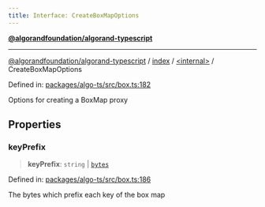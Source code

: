 ```yaml
---
title: Interface: CreateBoxMapOptions
---
```


[**@algorandfoundation/algorand-typescript**](../../../README)

***

[@algorandfoundation/algorand-typescript](../../../README) / [index](../../README) / [\<internal\>](../README) / CreateBoxMapOptions



Defined in: [packages/algo-ts/src/box.ts:182](https://github.com/algorandfoundation/puya-ts/blob/main/packages/algo-ts/src/box.ts#L182)

Options for creating a BoxMap proxy

## Properties

### keyPrefix

> **keyPrefix**: `string` \| [`bytes`](../../type-aliases/bytes)

Defined in: [packages/algo-ts/src/box.ts:186](https://github.com/algorandfoundation/puya-ts/blob/main/packages/algo-ts/src/box.ts#L186)

The bytes which prefix each key of the box map